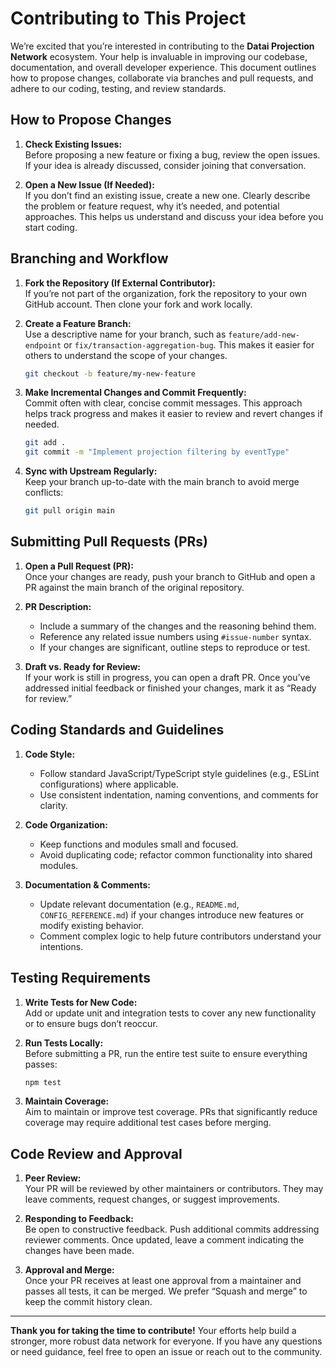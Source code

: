# Contributing to This Project

We’re excited that you’re interested in contributing to the **Datai Projection Network** ecosystem. Your help is invaluable in improving our codebase, documentation, and overall developer experience. This document outlines how to propose changes, collaborate via branches and pull requests, and adhere to our coding, testing, and review standards.

## How to Propose Changes

1. **Check Existing Issues:**  
   Before proposing a new feature or fixing a bug, review the open issues. If your idea is already discussed, consider joining that conversation.

2. **Open a New Issue (If Needed):**  
   If you don’t find an existing issue, create a new one. Clearly describe the problem or feature request, why it’s needed, and potential approaches. This helps us understand and discuss your idea before you start coding.

## Branching and Workflow

1. **Fork the Repository (If External Contributor):**  
   If you’re not part of the organization, fork the repository to your own GitHub account. Then clone your fork and work locally.

2. **Create a Feature Branch:**  
   Use a descriptive name for your branch, such as `feature/add-new-endpoint` or `fix/transaction-aggregation-bug`. This makes it easier for others to understand the scope of your changes.
   ```bash
   git checkout -b feature/my-new-feature
   ```
   
3. **Make Incremental Changes and Commit Frequently:**  
   Commit often with clear, concise commit messages. This approach helps track progress and makes it easier to review and revert changes if needed.
   ```bash
   git add .
   git commit -m "Implement projection filtering by eventType"
   ```

4. **Sync with Upstream Regularly:**  
   Keep your branch up-to-date with the main branch to avoid merge conflicts:
   ```bash
   git pull origin main
   ```

## Submitting Pull Requests (PRs)

1. **Open a Pull Request (PR):**  
   Once your changes are ready, push your branch to GitHub and open a PR against the main branch of the original repository.
   
2. **PR Description:**  
   - Include a summary of the changes and the reasoning behind them.  
   - Reference any related issue numbers using `#issue-number` syntax.  
   - If your changes are significant, outline steps to reproduce or test.

3. **Draft vs. Ready for Review:**  
   If your work is still in progress, you can open a draft PR. Once you’ve addressed initial feedback or finished your changes, mark it as “Ready for review.”

## Coding Standards and Guidelines

1. **Code Style:**  
   - Follow standard JavaScript/TypeScript style guidelines (e.g., ESLint configurations) where applicable.  
   - Use consistent indentation, naming conventions, and comments for clarity.
   
2. **Code Organization:**  
   - Keep functions and modules small and focused.  
   - Avoid duplicating code; refactor common functionality into shared modules.

3. **Documentation & Comments:**  
   - Update relevant documentation (e.g., `README.md`, `CONFIG_REFERENCE.md`) if your changes introduce new features or modify existing behavior.  
   - Comment complex logic to help future contributors understand your intentions.

## Testing Requirements

1. **Write Tests for New Code:**  
   Add or update unit and integration tests to cover any new functionality or to ensure bugs don’t reoccur.

2. **Run Tests Locally:**  
   Before submitting a PR, run the entire test suite to ensure everything passes:
   ```bash
   npm test
   ```
   
3. **Maintain Coverage:**  
   Aim to maintain or improve test coverage. PRs that significantly reduce coverage may require additional test cases before merging.

## Code Review and Approval

1. **Peer Review:**  
   Your PR will be reviewed by other maintainers or contributors. They may leave comments, request changes, or suggest improvements.
   
2. **Responding to Feedback:**  
   Be open to constructive feedback. Push additional commits addressing reviewer comments. Once updated, leave a comment indicating the changes have been made.

3. **Approval and Merge:**  
   Once your PR receives at least one approval from a maintainer and passes all tests, it can be merged. We prefer “Squash and merge” to keep the commit history clean.

---

**Thank you for taking the time to contribute!** Your efforts help build a stronger, more robust data network for everyone. If you have any questions or need guidance, feel free to open an issue or reach out to the community.
